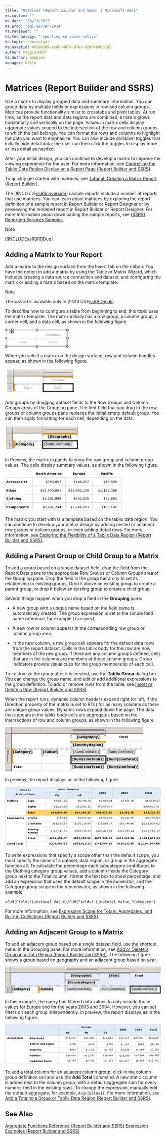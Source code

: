 ```yaml
---
title: "Matrices (Report Builder and SSRS) | Microsoft Docs"
ms.custom: ""
ms.date: "06/13/2017"
ms.prod: "sql-server-2014"
ms.reviewer: ""
ms.technology: "reporting-services-native"
ms.topic: conceptual
ms.assetid: 493e63b9-ecd0-4054-97ec-92d84e9b8182
author: maggiesMSFT
ms.author: maggies
manager: kfile
---
```

# Matrices (Report Builder and SSRS)
  Use a matrix to display grouped data and summary information. You can group data by multiple fields or expressions in row and column groups. Matrices provide functionality similar to crosstabs and pivot tables. At run time, as the report data and data regions are combined, a matrix grows horizontally and vertically on the page. Values in matrix cells display aggregate values scoped to the intersection of the row and column groups to which the cell belongs. You can format the rows and columns to highlight the data you want to emphasize. You can also include drilldown toggles that initially hide detail data; the user can then click the toggles to display more or less detail as needed.

 After your initial design, you can continue to develop a matrix to improve the viewing experience for the user. For more information, see [Controlling the Tablix Data Region Display on a Report Page &#40;Report Builder and SSRS&#41;](controlling-the-tablix-data-region-display-on-a-report-page.md).

 To quickly get started with matrices, see [Tutorial: Creating a Matrix Report &#40;Report Builder&#41;](../tutorial-creating-a-matrix-report-report-builder.md).

 The [!INCLUDE[ssRSnoversion](../../includes/ssrsnoversion-md.md)] sample reports include a number of reports that use matrices. You can learn about matrices by exploring the report definition of a sample report in Report Builder or Report Designer or by previewing the rendered report in Report Builder or Report Designer. For more information about downloading the sample reports, see [(SSRS) Reporting Services Samples](https://go.microsoft.com/fwlink/?LinkID=198283).

> [!NOTE]
>  [!INCLUDE[ssRBRDDup](../../includes/ssrbrddup-md.md)]

##  <a name="AddingMatrix"></a> Adding a Matrix to Your Report
 Add a matrix to the design surface from the Insert tab on the ribbon. You have the option to add a matrix by using the Table or Matrix Wizard, which includes creating a data source connection and dataset, and configuring the matrix or adding a matrix based on the matrix template.

> [!NOTE]
>  The wizard is available only in [!INCLUDE[ssRBDenali](../../includes/ssrbdenali-md.md)].

 To describe how to configure a table from beginning to end, this topic uses the matrix template.  The matrix initially has a row group, a column group, a corner cell, and a data cell, as shown in the following figure.

 ![Blank Matrix with 1 row and 1 column group](../media/rs-matrixtemplatenew.gif "Blank Matrix with 1 row and 1 column group")

 When you select a matrix on the design surface, row and column handles appear, as shown in the following figure.

 ![New Matrix added from Toolbox, selected](../media/rs-matrixtemplatenewselected.gif "New Matrix added from Toolbox, selected")

 Add groups by dragging dataset fields to the Row Groups and Column Groups areas of the Grouping pane. The first field that you drag to the row groups or column groups pane replaces the initial empty default group. You can then apply formatting for each cell, depending on the data.

 ![Matrix, Category row and Geography column group](../media/rs-basicmatrixdesign.gif "Matrix, Category row and Geography column group")

 In Preview, the matrix expands to show the row group and column group values. The cells display summary values, as shown in the following figure.

 ![Preview for rendered matrix with expanded groups](../media/rs-basicmatrixpreview.gif "Preview for rendered matrix with expanded groups")

 The matrix you start with is a template based on the tablix data region. You can continue to develop your matrix design by adding nested or adjacent row groups or column groups, or even adding detail rows. For more information, see [Exploring the Flexibility of a Tablix Data Region &#40;Report Builder and SSRS&#41;](exploring-the-flexibility-of-a-tablix-data-region-report-builder-and-ssrs.md).

##  <a name="AddingParentGroupChild"></a> Adding a Parent Group or Child Group to a Matrix
 To add a group based on a single dataset field, drag the field from the Report Data pane to the appropriate Row Groups or Column Groups area of the Grouping pane. Drop the field in the group hierarchy to set its relationship to existing groups. Drop it above an existing group to create a parent group, or drop it below an existing group to create a child group.

 Several things happen when you drop a field in the **Grouping** pane:

-   A new group with a unique name based on the field name is automatically created. The group expression is set to the simple field name reference, for example `[Category]`.

-   A new row or column appears in the corresponding row group or column group area.

-   In the new column, a row group cell appears for the default data rows from the report dataset. Cells in the tablix body for this row are now members of the row group. If there are any column groups defined, cells that are in the columns are members of those column groups. Group indicators provide visual cues for the group membership of each cell.

 To customize the group after it is created, use the **Tablix Group** dialog box. You can change the group name, and edit or add additional expressions to the group definition. To add or remove rows from the table, see [Insert or Delete a Row &#40;Report Builder and SSRS&#41;](insert-or-delete-a-row-report-builder-and-ssrs.md).

 When the report runs, dynamic column headers expand right (or left, if the Direction property of the matrix is set to RTL) for as many columns as there are unique group values. Dynamic rows expand down the page. The data that appears in the tablix body cells are aggregates based on the intersections of row and column groups, as shown in the following figure.

 ![Matrix, nested row and column groups with totals](../media/rs-basicmatrixnestedgroupstotalsdesign.gif "Matrix, nested row and column groups with totals")

 In preview, the report displays as in the following figure.

 ![Nested Groups in Preview](../media/rs-basicmatrixnestedgroupstotalspreview.gif "Nested Groups in Preview")

 To write expressions that specify a scope other than the default scope, you must specify the name of a dataset, data region, or group in the aggregate function all. To calculate the percentage each subcategory contributes to the Clothing category group values, add a column inside the Category group next to the Total column, format the text box to show percentage, and add an expression that uses the default scope in the numerator, and the Category group scope in the denominator, as shown in the following example.

 `=SUM(Fields!Linetotal.Value)/SUM(Fields! Linetotal.Value,"Category")`

 For more information, see [Expression Scope for Totals, Aggregates, and Built-in Collections &#40;Report Builder and SSRS&#41;](expression-scope-for-totals-aggregates-and-built-in-collections.md).

##  <a name="AddingAdjacentGroup"></a> Adding an Adjacent Group to a Matrix
 To add an adjacent group based on a single dataset field, use the shortcut menu in the Grouping pane. For more information, see [Add or Delete a Group in a Data Region &#40;Report Builder and SSRS&#41;](add-or-delete-a-group-in-a-data-region-report-builder-and-ssrs.md). The following figure shows a group based on geography and an adjacent group based on year.

 ![Adjacent Column Groups for Geography and Year](../media/rs-basicmatrixadjacentgroupsdesign.gif "Adjacent Column Groups for Geography and Year")

 In this example, the query has filtered data values to only include those values for Europe and for the years 2003 and 2004. However, you can set filters on each group independently. In preview, the report displays as in the following figure.

 ![Preview of adjacent column groups](../media/rs-basicmatrixadjacentgroupspreview.gif "Preview of adjacent column groups")

 To add a total column for an adjacent column group, click in the column group definition cell and use the **Add Total** command. A new static column is added next to the column group, with a default aggregate sum for every numeric field in the existing rows. To change the expression, manually edit the default aggregate, for example, `Avg([Sales])`. For more information, see [Add a Total to a Group or Tablix Data Region &#40;Report Builder and SSRS&#41;](add-a-total-to-a-group-or-tablix-data-region-report-builder-and-ssrs.md).

## See Also
 [Aggregate Functions Reference &#40;Report Builder and SSRS&#41;](report-builder-functions-aggregate-functions-reference.md) 
 [Expression Examples &#40;Report Builder and SSRS&#41;](expression-examples-report-builder-and-ssrs.md)


